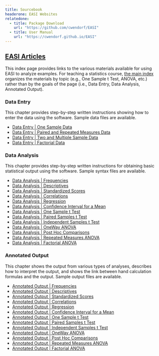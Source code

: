```yaml
---
title: Sourcebook
headerone: EASI Websites
relatedone:
  - title: Package Download
    url: "https://github.com/cwendorf/EASI"
  - title: User Manual
    url: "https://cwendorf.github.io/EASI"
---
```


## [EASI Articles](./index-original.md)

This index page provides links to the various materials available for using EASI to analyze examples. For teaching a statistics course, [the main index](./index.md) organizes the materials by topic (e.g., One Sample t Test, ANOVA, etc.) rather than by the goals of the page (i.e., Data Entry, Data Analysis, Annotated Output).

### Data Entry

This chapter provides step-by-step written instructions showing how to enter the data using the software. Sample data files are available.

- [Data Entry | One Sample Data](./data-entry/onesample.md)  
- [Data Entry | Paired and Repeated Measures Data](./data-entry/repeated.md)
- [Data Entry | Two and Multiple Sample Data](./data-entry/multisample.md)
- [Data Entry | Factorial Data](./data-entry/factorial.md)

### Data Analysis

This chapter provides step-by-step written instructions for obtaining basic statistical output using the software. Sample syntax files are available.

- [Data Analysis | Frequencies](./data-analysis/frequencies.md)
- [Data Analysis | Descriptives](./data-analysis/descriptives.md)
- [Data Analysis | Standardized Scores](./data-analysis/standardized.md)
- [Data Analysis | Correlations](./data-analysis/correlations.md)
- [Data Analysis | Regression](./data-analysis/regression.md)
- [Data Analysis | Confidence Interval for a Mean](./data-analysis/intervals.md)
- [Data Analysis | One Sample t Test](./data-analysis/onesample.md)
- [Data Analysis | Paired Samples t Test](./data-analysis/paired.md)
- [Data Analysis | Independent Samples t Test](./data-analysis/independent.md)
- [Data Analysis | OneWay ANOVA](./data-analysis/oneway.md)
- [Data Analysis | Post Hoc Comparisons](./data-analysis/posthocs.md)
- [Data Analysis | Repeated Measures ANOVA](./data-analysis/repeated.md)
- [Data Analysis | Factorial ANOVA](./data-analysis/factorial.md)

### Annotated Output

This chapter shows the output from various types of analyses, describes how to interpret the output, and shows the link between hand calculation formulas and the output. Sample output files are available.

- [Annotated Output | Frequencies](./annotated-output/frequencies.md)
- [Annotated Output | Descriptives](./annotated-output/descriptives.md)
- [Annotated Output | Standardized Scores](./annotated-output/standardized.md)
- [Annotated Output | Correlations](./annotated-output/correlations.md)
- [Annotated Output | Regression](./annotated-output/regression.md)
- [Annotated Output | Confidence Interval for a Mean](./annotated-output/intervals.md)
- [Annotated Output | One Sample t Test](./annotated-output/onesample.md)
- [Annotated Output | Paired Samples t Test](./annotated-output/paired.md)
- [Annotated Output | Independent Samples t Test](./annotated-output/independent.md)
- [Annotated Output | OneWay ANOVA](./annotated-output/oneway.md)
- [Annotated Output | Post Hoc Comparisons](./annotated-output/posthocs.md)
- [Annotated Output | Repeated Measures ANOVA](./annotated-output/repeated.md)
- [Annotated Output | Factorial ANOVA](./annotated-output/factorial.md)
